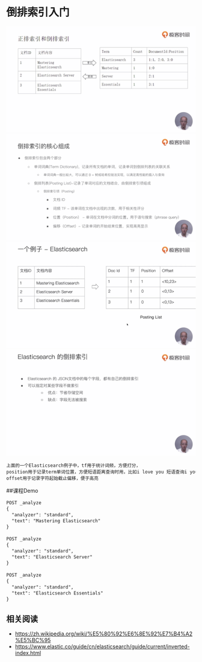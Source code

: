 # 倒排索引入门

![](./2.jpg)
![](./3.jpg)
![](./4.jpg)
![](./5.jpg)

```tex
上面的一个Elasticsearch例子中，tf用于统计词频，方便打分，
position用于记录term单词位置，方便短语距离查询时用，比如i love you 短语查询i you 允许一个slop，此时position便会发挥作用
offset用于记录字符起始截止偏移，便于高亮
```

##课程Demo
```
POST _analyze
{
  "analyzer": "standard",
  "text": "Mastering Elasticsearch"
}

POST _analyze
{
  "analyzer": "standard",
  "text": "Elasticsearch Server"
}

POST _analyze
{
  "analyzer": "standard",
  "text": "Elasticsearch Essentials"
}

```
## 相关阅读
- https://zh.wikipedia.org/wiki/%E5%80%92%E6%8E%92%E7%B4%A2%E5%BC%95
- https://www.elastic.co/guide/cn/elasticsearch/guide/current/inverted-index.html
